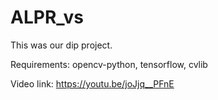 # ALPR_vs
This was our dip project.

Requirements: opencv-python, tensorflow, cvlib

Video link: https://youtu.be/joJjq__PFnE
